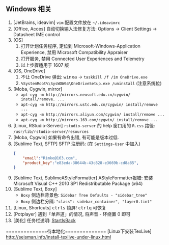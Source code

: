 ## Windows 相关

1. [JetBrains, ideavim] `vim` 配置文件放在 `~/.ideavimrc`
1. [Office, Acces] 自动切换输入法修复方法:
   Options -> Client Settings -> Datasheet IME control
1. [OS]
    1. 打开计划任务程序, 定位到 Microsoft-Windows-Application Experience,
        禁用 Microsoft Compatibility Appraiser
    2. 打开服务, 禁用 Connected User Experiences and Telemetry
    3. 以上步骤适用于 1607 版
1. [OS, OneDrive]
    1. 不让 OneDrive 弹出: <kbd>win</kbd><kbd>x</kbd><kbd>a</kbd>
       -> `taskkill /f /im OneDrive.exe`
    2. `%SystemRoot%\SysWOW64\OneDriveSetup.exe /uninstall` (注意系统位)
1. [Moba, Cygwin, mirror]
    - `apt-cyg -m http://mirrors.neusoft.edu.cn/cygwin/ install/remove. ...`
    - `apt-cyg -m http://mirrors.ustc.edu.cn/cygwin/ install/remove ...`
    - `apt-cyg -m http://mirrors.aliyun.com/cygwin/ install/remove ...`
    - `apt-cyg -m http://mirrors.163.com/cygwin/ install/remove ...`
1. [Linux, RStudio-Server] `rstudio-server` 的 help 窗口用的 `R.css` 路径:
   `/usr/lib/rstudio-server/resources`
1. [Moba, Cygwin] 如果有命令出错, 有可能是版本过低.
1. [Sublime Text, SFTP] SFTP 注册码: (在 `Settings-User` 中加入)
    ```json
    {
        "email":"Rimke@163.com",
        "product_key":"e83eda-38644b-43c828-e3669b-cd8a85",
    }
    ```
1. [Sublime Text, SublimeAStyleFormatter] AStyleFormatter报错:
   安装 Microsoft Visual C++ 2010 SP1 Redistributable Package (x64)
1. [Sublime Text, Boxy]
    - `Boxy` 侧边栏背景色: `Sidebar Tree Defaults - "sidebar_tree"`
    - `Boxy` 侧边栏分隔: `"class": sidebar_container", "layer0.tint"`
1. [Linux, Shortcuts] <kbd>ctrl</kbd><kbd>s</kbd> 锁屏!
   <kbd>ctrl</kbd><kbd>q</kbd> 可恢复
1. [Potplayer] 遇到「单声道」的情况, 将声音 - 环绕置 0 即可
1. [美化] 任务栏透明: [StartIsBack](http://www.zdfans.com/5573.html)


==============待本地化==============
[Linux下安装TexLive] http://seisman.info/install-texlive-under-linux.html
